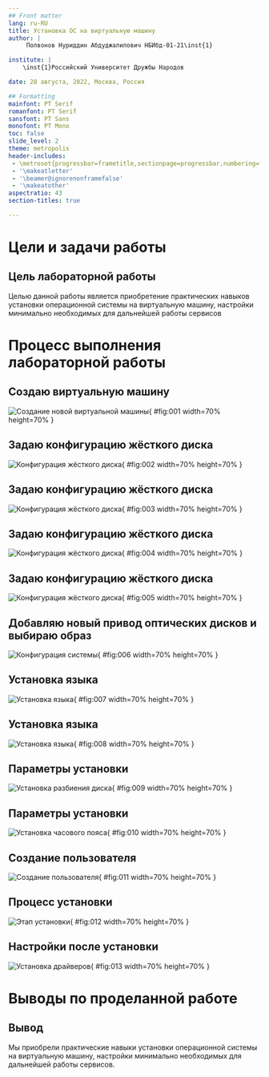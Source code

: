 ```yaml
---
## Front matter
lang: ru-RU
title: Установка ОС на виртуальную машину
author: |
	 Полвонов Нуриддин Абдуджалилович НБИбд-01-21\inst{1}

institute: |
	\inst{1}Российский Университет Дружбы Народов

date: 28 августа, 2022, Москва, Россия

## Formatting
mainfont: PT Serif
romanfont: PT Serif
sansfont: PT Sans
monofont: PT Mono
toc: false
slide_level: 2
theme: metropolis
header-includes: 
 - \metroset{progressbar=frametitle,sectionpage=progressbar,numbering=fraction}
 - '\makeatletter'
 - '\beamer@ignorenonframefalse'
 - '\makeatother'
aspectratio: 43
section-titles: true

---
```


# Цели и задачи работы

## Цель лабораторной работы

Целью данной работы является приобретение практических навыков установки операционной системы на виртуальную машину, настройки минимально необходимых для дальнейшей работы сервисов

# Процесс выполнения лабораторной работы

## Создаю виртуальную машину

![Создание новой виртуальной машины](image/01.png){ #fig:001 width=70% height=70% }

## Задаю конфигурацию жёсткого диска

![Конфигурация жёсткого диска](image/02.png){ #fig:002 width=70% height=70% }

## Задаю конфигурацию жёсткого диска

![Конфигурация жёсткого диска](image/03.png){ #fig:003 width=70% height=70% }

## Задаю конфигурацию жёсткого диска

![Конфигурация жёсткого диска](image/04.png){ #fig:004 width=70% height=70% }

## Задаю конфигурацию жёсткого диска

![Конфигурация жёсткого диска](image/05.png){ #fig:005 width=70% height=70% }

## Добавляю новый привод оптических дисков и выбираю образ 

![Конфигурация системы](image/06.png){ #fig:006 width=70% height=70% }

## Установка языка

![Установка языка](image/07.png){ #fig:007 width=70% height=70% }

## Установка языка

![Установка языка](image/08.png){ #fig:008 width=70% height=70% }

## Параметры установки

![Установка разбиения диска](image/09.png){ #fig:009 width=70% height=70% }

## Параметры установки

![Установка часового пояса](image/10.png){ #fig:010 width=70% height=70% }

## Создание пользователя

![Создание пользователя](image/11.png){ #fig:011 width=70% height=70% }

## Процесс установки

![Этап установки](image/12.png){ #fig:012 width=70% height=70% }

## Настройки после установки

![Установка драйверов](image/13.png){ #fig:013 width=70% height=70% }


# Выводы по проделанной работе

## Вывод

Мы приобрели практические навыки установки операционной системы на виртуальную машину, настройки минимально необходимых для дальнейшей работы сервисов.
